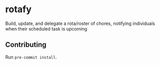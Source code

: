 # rotafy
Build, update, and delegate a rota/roster of chores, notifying individuals when their scheduled task is upcoming

## Contributing

Run `pre-commit install`.